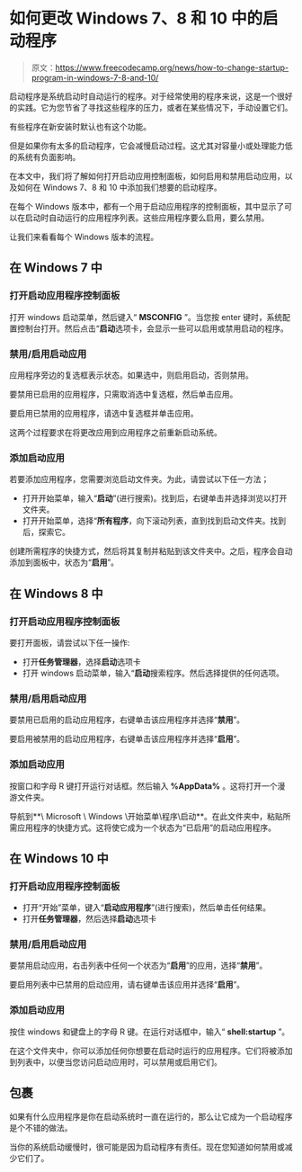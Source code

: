 # 如何更改 Windows 7、8 和 10 中的启动程序

> 原文：<https://www.freecodecamp.org/news/how-to-change-startup-program-in-windows-7-8-and-10/>

启动程序是系统启动时自动运行的程序。对于经常使用的程序来说，这是一个很好的实践。它为您节省了寻找这些程序的压力，或者在某些情况下，手动设置它们。

有些程序在新安装时默认也有这个功能。

但是如果你有太多的启动程序，它会减慢启动过程。这尤其对容量小或处理能力低的系统有负面影响。

在本文中，我们将了解如何打开启动应用控制面板，如何启用和禁用启动应用，以及如何在 Windows 7、8 和 10 中添加我们想要的启动程序。

在每个 Windows 版本中，都有一个用于启动应用程序的控制面板，其中显示了可以在启动时自动运行的应用程序列表。这些应用程序要么启用，要么禁用。

让我们来看看每个 Windows 版本的流程。

## 在 Windows 7 中

### 打开启动应用程序控制面板

打开 windows 启动菜单，然后键入“ **MSCONFIG** ”。当您按 enter 键时，系统配置控制台打开。然后点击“**启动**选项卡，会显示一些可以启用或禁用启动的程序。

### 禁用/启用启动应用

应用程序旁边的复选框表示状态。如果选中，则启用启动，否则禁用。

要禁用已启用的应用程序，只需取消选中复选框，然后单击应用。

要启用已禁用的应用程序，请选中复选框并单击应用。

这两个过程要求在将更改应用到应用程序之前重新启动系统。

### 添加启动应用

若要添加应用程序，您需要浏览启动文件夹。为此，请尝试以下任一方法；

*   打开开始菜单，输入“**启动**”(进行搜索)。找到后，右键单击并选择浏览以打开文件夹。
*   打开开始菜单，选择“**所有程序**，向下滚动列表，直到找到启动文件夹。找到后，探索它。

创建所需程序的快捷方式，然后将其复制并粘贴到该文件夹中。之后，程序会自动添加到面板中，状态为“**启用**”。

## 在 Windows 8 中

### 打开启动应用程序控制面板

要打开面板，请尝试以下任一操作:

*   打开**任务管理器**，选择**启动**选项卡
*   打开 windows 启动菜单，输入“**启动**搜索程序。然后选择提供的任何选项。

### 禁用/启用启动应用

要禁用已启用的启动应用程序，右键单击该应用程序并选择“**禁用**”。

要启用被禁用的启动应用程序，右键单击该应用程序并选择“**启用**”。

### 添加启动应用

按窗口和字母 R 键打开运行对话框。然后输入 **%AppData%** 。这将打开一个漫游文件夹。

导航到**\ Microsoft \ Windows \开始菜单\程序\启动**。在此文件夹中，粘贴所需应用程序的快捷方式。这将使它成为一个状态为“已启用”的启动应用程序。

## 在 Windows 10 中

### 打开启动应用程序控制面板

*   打开“开始”菜单，键入“**启动应用程序**”(进行搜索)，然后单击任何结果。
*   打开**任务管理器**，然后选择**启动**选项卡

### 禁用/启用启动应用

要禁用启动应用，右击列表中任何一个状态为“**启用**”的应用，选择“**禁用**”。

要启用列表中已禁用的启动应用，请右键单击该应用并选择“**启用**”。

### 添加启动应用

按住 windows 和键盘上的字母 R 键。在运行对话框中，输入“ **shell:startup** ”。

在这个文件夹中，你可以添加任何你想要在启动时运行的应用程序。它们将被添加到列表中，以便当您访问启动应用时，可以禁用或启用它们。

## 包裹

如果有什么应用程序是你在启动系统时一直在运行的，那么让它成为一个启动程序是个不错的做法。

当你的系统启动缓慢时，很可能是因为启动程序有责任。现在您知道如何禁用或减少它们了。
